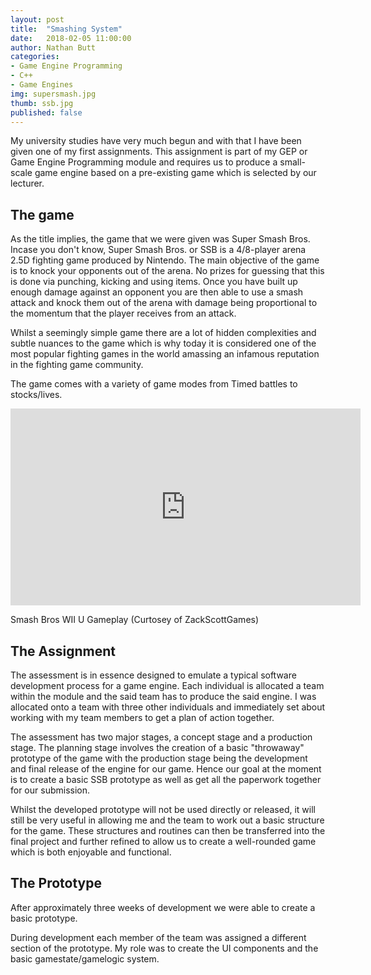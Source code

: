 ```yaml
---
layout: post
title:  "Smashing System"
date:   2018-02-05 11:00:00
author: Nathan Butt
categories:
- Game Engine Programming
- C++
- Game Engines
img: supersmash.jpg
thumb: ssb.jpg
published: false
---
```


My university studies have very much begun and with that I have been given one of my first assignments. This assignment is part of my GEP or Game Engine Programming module and requires us to produce a small-scale game engine based on a pre-existing game which is selected by our lecturer.

<!--more-->

## The game

As the title implies, the game that we were given was Super Smash Bros. Incase you don't know, Super Smash Bros. or SSB is a 4/8-player arena 2.5D fighting game produced by Nintendo. The main objective of the game is to knock your opponents out of the arena. No prizes for guessing that this is done via punching, kicking and using items. Once you have built up enough damage against an opponent you are then able to use a smash attack and knock them out of the arena with damage being proportional to the momentum that the player receives from an attack.

Whilst a seemingly simple game there are a lot of hidden complexities and subtle nuances to the game which is why today it is considered one of the most popular fighting games in the world amassing an infamous reputation in the fighting game community.

The game comes with a variety of game modes from Timed battles to stocks/lives.

<iframe width="560" height="315" src="https://www.youtube.com/embed/k2izw5VJNfg?start=67&end=214" frameborder="0" allow="autoplay; encrypted-media" allowfullscreen>
</iframe>

<p>Smash Bros WII U Gameplay (Curtosey of ZackScottGames)</p>

## The Assignment

The assessment is in essence designed to emulate a typical software development process for a game engine. Each individual is allocated a team within the module and the said team has to produce the said engine. I was allocated onto a team with three other individuals and immediately set about working with my team members to get a plan of action together.

The assessment has two major stages, a concept stage and a production stage. The planning stage involves the creation of a basic "throwaway" prototype of the game with the production stage being the development and final release of the engine for our game.
Hence our goal at the moment is to create a basic SSB prototype as well as get all the paperwork together for our submission.

Whilst the developed prototype will not be used directly or released, it will still be very useful in allowing me and the team to work out a basic structure for the game. These structures and routines can then be transferred into the final project and further refined to allow us to create a well-rounded game which is both enjoyable and functional.

## The Prototype

After approximately three weeks of development we were able to create a basic prototype.

During development each member of the team was assigned a different section of the prototype. My role was to create the UI components and the basic gamestate/gamelogic system.




<!--TODO - finish this blogpost. -->
